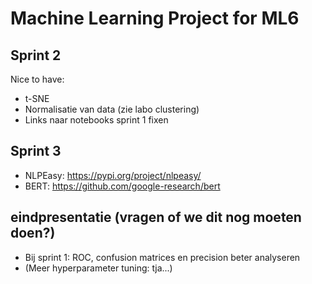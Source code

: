 # Machine Learning Project for ML6


## Sprint 2


Nice to have:
* t-SNE
* Normalisatie van data (zie labo clustering)
* Links naar notebooks sprint 1 fixen


## Sprint 3

* NLPEasy: https://pypi.org/project/nlpeasy/
* BERT: https://github.com/google-research/bert


## eindpresentatie (vragen of we dit nog moeten doen?)

* Bij sprint 1: ROC, confusion matrices en precision beter analyseren
* (Meer hyperparameter tuning: tja...)
